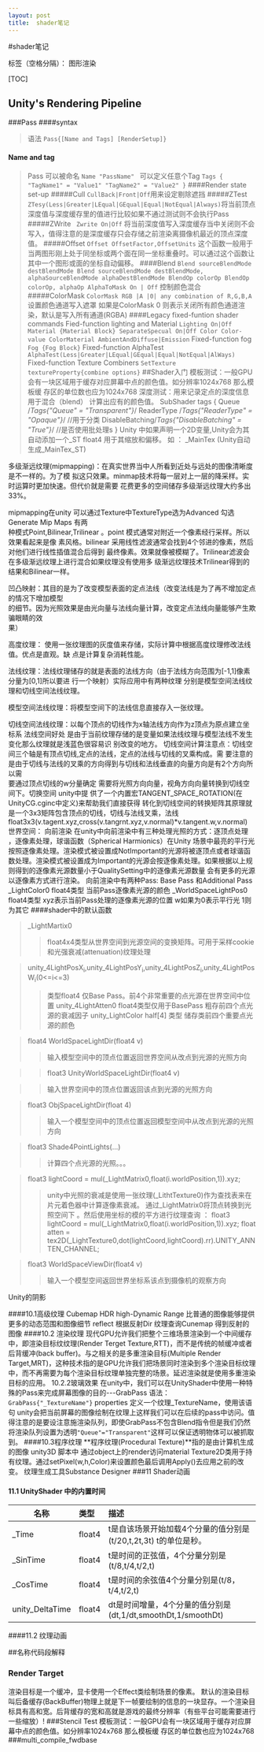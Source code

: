 ---layout: posttitle:  shader笔记---#shader笔记标签（空格分隔）： 图形渲染[TOC]## Unity's Rendering Pipeline###Pass####syntax>语法`Pass{[Name and Tags] [RenderSetup]}`#### Name and tag>Pass 可以被命名` Name "PassName"  ` 可以定义任意个Tag`Tags { "TagName1" = "Value1" "TagName2" = "Value2" }`####Render state set-up#####Cull>`CullBack|Front|Off`用来设定剔除遮挡#####ZTest>`ZTesy(Less|Greater|LEqual|GEqual|Equal|NotEqual|Always)`将当前顶点深度值与深度缓存里的值进行比较如果不通过测试则不会执行Pass#####ZWrite>` Zwrite On|Off`将当前深度值写入深度缓存当中关闭则不会写入，值得注意的是深度缓存只会存储之前渲染离摄像机最近的顶点深度值。#####Offset >`Offset OffsetFactor,OffsetUnits` 这个函数一般用于当两图形刚上处于同坐标或两个面在同一坐标重叠时。可以通过这个函数让其中一个图形或面的坐标自动偏移。 ####Blend`Blend sourceBlendMode destBlendModeBlend sourceBlendMode destBlendMode, alphaSourceBlendMode alphaDestBlendModeBlendOp colorOpBlendOp colorOp, alphaOpAlphaToMask On | Off`控制颜色混合#####ColorMask>`ColorMask RGB |A |0| any combination of R,G,B,A`设置颜色通道写入遮罩 如果是ColorMask 0 则表示关闭所有颜色通道渲染，默认是写入所有通道(RGBA)####Legacy fixed-funtion shader commands>Fied-function lighting and Material`Lighting On|OffMaterial {Material Block}SeparateSpecual On|OffColor Color-valueColorMaterial AmbientAndDiffuse|Emission`>Fixed-function fog`Fog {Fog Block}`>Fixed-function AlphaTest    `AlphaTest(Less|Greater|LEqual|GEqual|Equal|NotEqual|AlWays)`>Fixed-function Texture Combiners`SetTexture textureProperty{combine options}`##Shader入门模板测试：一般GPU会有一块区域用于缓存对应屏幕中点的颜色值。如分辨率1024x768 那么模板缓   存区的单位数也应为1024x768深度测试：用来记录定点的深度信息用于混合（blend） 计算出应有的颜色值。SubShader tags{Queue /*Tags{"Queue" = "Transparent"}*/ReaderType /*Tags{"ReaderType" = "Opaque"}*/ //用于分类DisableBatching/*Tags{"DisableBatching" = "True"}*/ //是否使用批处理s}Unity 中如果声明一个2D变量,Unity会为其自动添加一个_ST float4 用于其缩放和偏移。 如 ：_MainTex (Unity自动生成_MainTex_ST)多级渐远纹理(mipmapping)：在真实世界当中人所看到近处与远处的图像清晰度是不一样的。为了模拟这只效果。minmap技术将每一层对上一层的降采样。实时运算时更加快速。但代价就是需要花费更多的空间储存多级渐远纹理大约多出33%。mipmapping在unity 可以通过Texture中TextureType选为Advanced  勾选Generate Mip Maps 有两  种模式Point,Bilinear,Trilinear 。point 模式通常对附近一个像素经行采样。所以效果看起来是像素风格。bilinear 采用线性滤波通常会找到4个邻进的像素，然后对他们进行线性插值混合后得到最终像素。效果就像被模糊了。Trilinear滤波会在多级渐远纹理上进行混合如果纹理没有使用多级渐远纹理技术Trilinear得到的结果和Bilinear一样。凹凸映射：其目的是为了改变模型表面的定点法线（改变法线是为了再不增加定点的情况下增加模型    的细节。因为光照效果是由光向量与法线向量计算，改变定点法线向量能够产生欺骗眼睛的效           果）高度纹理： 使用一张纹理图的灰度值来存储，实际计算中根据高度纹理修改法线值。优点是直观。缺点是计算复杂消耗性能。 法线纹理：法线纹理储存的就是表面的法线方向（由于法线方向范围为[-1,1]像素分量为[0,1]所以要进 行一个映射）实际应用中有两种纹理 分别是模型空间法线纹理和切线空间法线纹理。模型空间法线纹理：将模型空间下的法线信息直接存入一张纹理。切线空间法线纹理：以每个顶点的切线作为x轴法线方向作为z顶点为原点建立坐标系  法线空间好处是由于当前纹理存储的是变量如果法线纹理与模型法线不发生变化那么纹理就是浅蓝色很容易识别改变的地方。切线空间计算注意点：切线空间三个轴是有顶点切线,定点的法线，定点的法线与切线的叉乘构成。需要注意的是由于切线与法线的叉乘的方向得到与切线和法线垂直的向量方向是有2个方向所以需  要通过顶点切线的w分量确定需要将光照方向向量，视角方向向量转换到切线空间下。切换空间 unity中提供了一个内置宏TANGENT_SPACE_ROTATION(在UnityCG.cginc中定义)来帮助我们直接获得转化到切线空间的转换矩阵其原理就是一个3x3矩阵包含顶点的切线，切线与法线叉乘，法线float3x3(v.tagent.xyz,cross(v.tangrnt.xyz,v.normal)*v.tangent.w,v.normal)世界空间： 向前渲染    在unity中向前渲染中有三种处理光照的方式：逐顶点处理 ，逐像素处理，球谐函数（Spherical Harmionics）在Unity 场景中最亮的平行光按照逐像素处理。渲染模式被设置成NotImportant的光源将被逐顶点或者球谐函数处理。渲染模式被设置成为Important的光源会按逐像素处理。如果根据以上规则得到的逐像素光源数量小于QualitySetting中的逐像素光源数量 会有更多的光源以逐像素方式进行渲染。  向前渲染中有两种Pass: Base Pass 和Additional Pass _LightColor0 float4类型 当前Pass逐像素光源的颜色_WorldSpaceLightPos0 float4类型 xyz表示当前Pass处理的逐像素光源的位置 w如果为0表示平行光1则为其它####shader中的默认函数>_LightMartix0>>float4x4类型从世界空间到光源空间的变换矩阵。可用于采样cookie和光强衰减(attenuation)纹理处理>unity_4LightPosX<sub>i</sub>,unity_4LightPosY<sub>i</sub>,unity_4LightPosZ<sub>i</sub>,unity_4LightPosW<sub>i</sub>(0<=i<=3)  >>类型float4  仅Base Pass。前4个非常重要的点光源在世界空间中位置unity_4LightAtten0 float4类型仅用于BasePass 粗存前四个点光源的衰减因子unity_LightColor half[4] 类型 储存类前四个重要点光源的颜色 >float4 WorldSpaceLightDir(float4 v)  >>输入模型空间中的顶点位置返回世界空间从改点到光源的光照方向>>float3 UnityWorldSpaceLightDir(float4 v)>>输入世界空间中的顶点位置返回该点到光源的光照方向>float3 ObjSpaceLightDir(float 4)>>输入一个模型空间中的顶点位置返回模型空间中从改点到光源的光照方向>float3 Shade4PointLights(...) >>计算四个点光源的光照。。。>float3 lightCoord = mul(_LightMatrix0,float(i.worldPosition,1)).xyz;>>unity中光照的衰减是使用一张纹理(_LithtTexture0)作为查找表来在片元着色器中计算逐像素衰减。通过_LightMatrix0将顶点转换到光照空间下 。然后使用坐标的模的平方进行纹理查询 ：float3 lightCoord = mul(_LightMatrix0,float(i.worldPosition,1)).xyz;float atten = tex2D(_LightTexture0,dot(lightCoord,lightCoord).rr).UNITY_ANNTEN_CHANNEL;>float3 WorldSpaceViewDir(float4 v)>>输入一个模型空间返回世界坐标系该点到摄像机的观察方向  Unity的阴影####10.1高级纹理CubemapHDR  high-Dynamic Range 比普通的图像能够提供更多的动态范围和图像细节reflect 根据反射Dir 纹理查询Cunemap 得到反射的图像####10.2 渲染纹理    现代GPU允许我们把整个三维场景渲染到一个中间缓存中，即渲染目标纹纹理(Render Terget Texture,RTT)，而不是传统的帧缓冲或者后背缓冲(back buffer)。与之相关的是多重渲染目标(Multiple Render Target,MRT)，这种技术指的是GPU允许我们把场景同时渲染到多个渲染目标纹理中，而不再需要为每个渲染目标纹理单独完整的场景。延迟渲染就是使用多重渲染目标的应用。10.2.2玻璃效果    在unity中，我们可以在UnityShader中使用一种特殊的Pass来完成屏幕图像的目的---GrabPass语法：`GrabPass{"_TextureName"}` properties 定义一个纹理_TextureName，使用该语句 unity会把当前屏幕的图像绘制在纹理上这样我们可以在后续的pass中访问。值得注意的是要设注意施渲染队列，即使GrabPass不包含Blend指令但是我们仍然将渲染队列设置为透明`"Queue"="Transparent"`这样可以保证透明物体可以被抓取到。####10.3程序纹理   **程序纹理(Procedural Texture)**指的是由计算机生成的图像unity3D 脚本中 通过object上的render访问material Texture2D类用于持有纹理。通过setPixel(w,h,Color)来设置颜色最后调用Apply()去应用之前的改变。 纹理生成工具Substance Designer###11 Shader动画#### 11.1 UnityShader 中的内置时间|名称|类型|描述|----|:----|:----|_Time|float4|t是自该场景开始加载4个分量的值分别是(t/20,t,2t,3t) t的单位是秒。|_SinTime|float4|t是时间的正弦值，4个分量分别是(t/8,t/4,t/2,t)|_CosTime|float4|t是时间的余弦值4个分量分别是(t/8，t/4,t/2,t)|unity_DeltaTime|float4|dt是时间增量，4个分量的值分别是(dt,1/dt,smoothDt,1/smoothDt)####11.2 纹理动画   ##名称代码段解释### Render Target渲染目标是一个缓冲，显卡使用一个Effect类绘制场景的像素。默认的渲染目标叫后备缓存(BackBuffer)物理上就是下一帧要绘制的信息的一块显存。一个渲染目标具有高和宽。后背缓存的宽和高就是游戏的最终分辨率（有些平台可能需要进行一些缩放）!###Stencil Test模板测试：一般GPU会有一块区域用于缓存对应屏幕中点的颜色值。如分辨率1024x768 那么模板缓   存区的单位数也应为1024x768###multi_compile_fwdbase